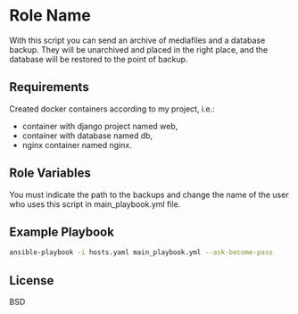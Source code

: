 Role Name
=========

With this script you can send an archive of mediafiles and a database backup. They will be unarchived and placed in the right place, and the database will be restored to the point of backup.

Requirements
------------

Created docker containers according to my project, i.e.:
- container with django project named web, 
- container with database named db, 
- nginx container named nginx.

Role Variables
--------------

You must indicate the path to the backups and change the name of the user who uses this script in main_playbook.yml file.

Example Playbook
----------------

~~~bash 
ansible-playbook -i hosts.yaml main_playbook.yml --ask-become-pass 
~~~

License
-------

BSD

